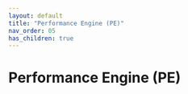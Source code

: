 ```yaml
---
layout: default
title: "Performance Engine (PE)"
nav_order: 05
has_children: true
---
```

# Performance Engine (PE)